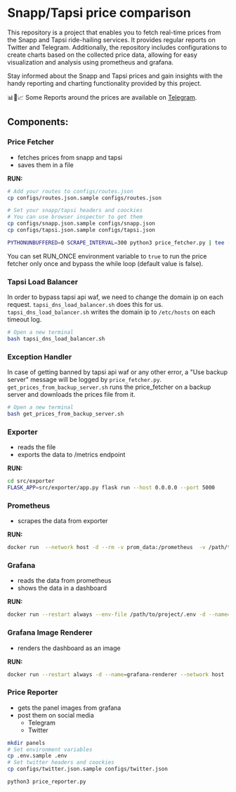 # Snapp/Tapsi price comparison
This repository is a project that enables you to fetch real-time prices from the Snapp and Tapsi ride-hailing services. It provides regular reports on Twitter and Telegram. Additionally, the repository includes configurations to create charts based on the collected price data, allowing for easy visualization and analysis using prometheus and grafana.

Stay informed about the Snapp and Tapsi prices and gain insights with the handy reporting and charting functionality provided by this project.

📊🚖📈 Some Reports around the prices are available on [Telegram](https://t.me/snaptapsicomparison).
## Components:

### Price Fetcher
- fetches prices from snapp and tapsi
- saves them in a file

**RUN:**
```bash
# Add your routes to configs/routes.json
cp configs/routes.json.sample configs/routes.json

# Set your snapp/tapsi headers and coockies
# You can use browser inspector to get them
cp configs/snapp.json.sample configs/snapp.json
cp configs/tapsi.json.sample configs/tapsi.json

PYTHONUNBUFFERED=0 SCRAPE_INTERVAL=300 python3 price_fetcher.py | tee -a price_fetcher.logs
```

You can set RUN_ONCE environment variable to `true` to run the price fetcher only once and bypass the while loop (default value is false).

### Tapsi Load Balancer
In order to bypass tapsi api waf, we need to change the domain ip on each request. `tapsi_dns_load_balancer.sh` does this for us. `tapsi_dns_load_balancer.sh` writes the domain ip to `/etc/hosts` on each timeout log.

```bash
# Open a new terminal
bash tapsi_dns_load_balancer.sh
```

### Exception Handler
In case of getting banned by tapsi api waf or any other error, a "Use backup server" message will be logged by `price_fetcher.py`.  
`get_prices_from_backup_server.sh` runs the price_fetcher on a backup server and downloads the prices file from it.

```bash
# Open a new terminal
bash get_prices_from_backup_server.sh
```

### Exporter
- reads the file
- exports the data to /metrics endpoint

**RUN:**
```bash
cd src/exporter
FLASK_APP=src/exporter/app.py flask run --host 0.0.0.0 --port 5000
```

### Prometheus
- scrapes the data from exporter

**RUN:**
```bash
docker run  --network host -d --rm -v prom_data:/prometheus  -v /path/to/project/configs/prometheus.yml:/etc/prometheus/prometheus.yml --name prometheus prom/prometheus
```

### Grafana
- reads the data from prometheus
- shows the data in a dashboard

**RUN:**
```bash
docker run --restart always --env-file /path/to/project/.env -d --name=grafana --network host -v grafana:/var/lib/grafana grafana/grafana
```

### Grafana Image Renderer
- renders the dashboard as an image

**RUN:**
```bash
docker run --restart always -d --name=grafana-renderer --network host  grafana/grafana-image-renderer:latest
```

### Price Reporter
- gets the panel images from grafana
- post them on social media
    * Telegram
    * Twitter

```bash
mkdir panels
# Set environment variables
cp .env.sample .env
# Set twitter headers and coockies
cp configs/twitter.json.sample configs/twitter.json

python3 price_reporter.py
```
